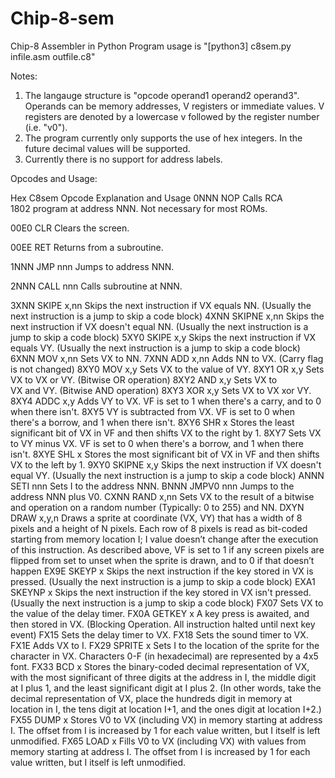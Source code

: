 # Chip-8-sem
Chip-8 Assembler in Python
Program usage is "[python3] c8sem.py infile.asm outfile.c8"

Notes:
1. The langauge structure is "opcode operand1 operand2 operand3". Operands can be memory addresses, V registers or immediate values. 
   V registers are denoted by a lowercase v followed by the register number (i.e. "v0").
2. The program currently only supports the use of hex integers. In the future decimal values will be supported.
3. Currently there is no support for address labels.

Opcodes and Usage: 

Hex    C8sem Opcode  Explanation and Usage
0NNN   NOP           Calls RCA 1802 program at address NNN. Not necessary for most ROMs.

00E0   CLR           Clears the screen.

00EE   RET           Returns from a subroutine.

1NNN   JMP nnn       Jumps to address NNN.

2NNN   CALL nnn      Calls subroutine at NNN.

3XNN   SKIPE x,nn    Skips the next instruction if VX equals NN. (Usually the next instruction is a jump to skip a code block)
4XNN   SKIPNE x,nn   Skips the next instruction if VX doesn't equal NN. (Usually the next instruction is a jump to skip a code block)
5XY0   SKIPE x,y     Skips the next instruction if VX equals VY. (Usually the next instruction is a jump to skip a code block)
6XNN   MOV x,nn      Sets VX to NN.
7XNN   ADD x,nn      Adds NN to VX. (Carry flag is not changed)
8XY0   MOV x,y       Sets VX to the value of VY.
8XY1   OR x,y        Sets VX to VX or VY. (Bitwise OR operation)
8XY2   AND x,y       Sets VX to VX and VY. (Bitwise AND operation)
8XY3   XOR x,y   Sets VX to VX xor VY.
8XY4   ADDC x,y   Adds VY to VX. VF is set to 1 when there's a carry, and to 0 when there isn't.
8XY5   VY is subtracted from VX. VF is set to 0 when there's a borrow, and 1 when there isn't.
8XY6   SHR x   Stores the least significant bit of VX in VF and then shifts VX to the right by 1.
8XY7   Sets VX to VY minus VX. VF is set to 0 when there's a borrow, and 1 when there isn't.
8XYE   SHL x   Stores the most significant bit of VX in VF and then shifts VX to the left by 1.
9XY0   SKIPNE x,y   Skips the next instruction if VX doesn't equal VY. (Usually the next instruction is a jump to skip a code block)
ANNN   SETI nnn   Sets I to the address NNN.
BNNN   JMPV0 nnn   Jumps to the address NNN plus V0.
CXNN   RAND x,nn   Sets VX to the result of a bitwise and operation on a random number (Typically: 0 to 255) and NN.
DXYN   DRAW x,y,n   Draws a sprite at coordinate (VX, VY) that has a width of 8 pixels and a height of N pixels. Each row of 8 pixels 
is read as bit-coded starting from memory location I; I value doesn’t change after the execution of this instruction. As described 
above, VF is set to 1 if any screen pixels are flipped from set to unset when the sprite is drawn, and to 0 if that doesn’t happen
EX9E   SKEYP x   Skips the next instruction if the key stored in VX is pressed. (Usually the next instruction is a jump to skip a code block)
EXA1   SKEYNP x   Skips the next instruction if the key stored in VX isn't pressed. (Usually the next instruction is a jump to skip a code block)
FX07      Sets VX to the value of the delay timer.
FX0A   GETKEY x   A key press is awaited, and then stored in VX. (Blocking Operation. All instruction halted until next key event)
FX15      Sets the delay timer to VX.
FX18      Sets the sound timer to VX.
FX1E      Adds VX to I.
FX29   SPRITE x   Sets I to the location of the sprite for the character in VX. Characters 0-F (in hexadecimal) are represented by a 4x5 font.
FX33   BCD x   Stores the binary-coded decimal representation of VX, with the most significant of three digits at the address in I, the middle digit at 
I plus 1, and the least significant digit at I plus 2. (In other words, take the decimal representation of VX, place the hundreds digit in memory at 
location in I, the tens digit at location I+1, and the ones digit at location I+2.)
FX55   DUMP x   Stores V0 to VX (including VX) in memory starting at address I. The offset from I is increased by 1 for each value written, 
but I itself is left unmodified.
FX65   LOAD x   Fills V0 to VX (including VX) with values from memory starting at address I. The offset from I is increased by 1 for each value written, 
but I itself is left unmodified.
